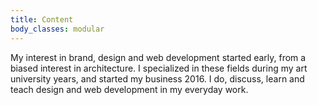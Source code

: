 ```yaml
---
title: Content
body_classes: modular
---
```


My interest in brand, design and web development started early, from a biased interest in architecture. I specialized in these fields during my art university years, and started my business 2016. I do, discuss, learn and teach design and web development in my everyday work.


